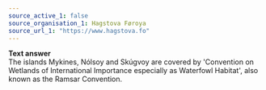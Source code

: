 ```yaml
---
source_active_1: false
source_organisation_1: Hagstova Føroya
source_url_1: "https://www.hagstova.fo"
---
```

<b>Text answer</b>  
The islands Mykines, Nólsoy and Skúgvoy are covered by 'Convention on Wetlands of International Importance especially as Waterfowl Habitat', also known as the Ramsar Convention.
